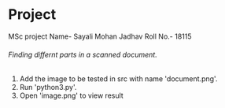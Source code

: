# Project
MSc project
Name- Sayali Mohan Jadhav
Roll No.- 18115

###### Finding differnt parts in a scanned document. #####

1. Add the image to be tested in src with name 'document.png'.
2. Run 'python3.py'.
3. Open 'image.png' to view result
